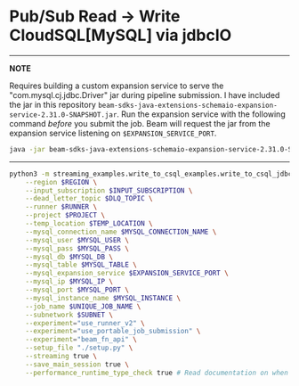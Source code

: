 # Pub/Sub Read -> Write CloudSQL[MySQL] via jdbcIO

---
**NOTE**

Requires building a custom expansion service to serve the "com.mysql.cj.jdbc.Driver" jar during pipeline submission. I have included the jar in this repository `beam-sdks-java-extensions-schemaio-expansion-service-2.31.0-SNAPSHOT.jar`. Run the expansion service with the following command *before* you submit the job. Beam will request the jar from the expansion service listening on `$EXPANSION_SERVICE_PORT`.

```bash
java -jar beam-sdks-java-extensions-schemaio-expansion-service-2.31.0-SNAPSHOT.jar $EXPANSION_SERVICE_PORT
```
---

```bash
python3 -m streaming_examples.write_to_csql_examples.write_to_csql_jdbcio \
    --region $REGION \
    --input_subscription $INPUT_SUBSCRIPTION \
    --dead_letter_topic $DLQ_TOPIC \
    --runner $RUNNER \
    --project $PROJECT \
    --temp_location $TEMP_LOCATION \
    --mysql_connection_name $MYSQL_CONNECTION_NAME \
    --mysql_user $MYSQL_USER \
    --mysql_pass $MYSQL_PASS \
    --mysql_db $MYSQL_DB \
    --mysql_table $MYSQL_TABLE \
    --mysql_expansion_service $EXPANSION_SERVICE_PORT \
    --mysql_ip $MYSQL_IP \
    --mysql_port $MYSQL_PORT \
    --mysql_instance_name $MYSQL_INSTANCE \
    --job_name $UNIQUE_JOB_NAME \
    --subnetwork $SUBNET \
    --experiment="use_runner_v2" \
    --experiment="use_portable_job_submission" \
    --experiment="beam_fn_api" \
    --setup_file "./setup.py" \
    --streaming true \
    --save_main_session true \
    --performance_runtime_type_check true # Read documentation on when to use.
```                